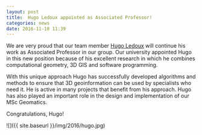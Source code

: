 ```yaml
---
layout: post
title:  Hugo Ledoux appointed as Associated Professor!
categories: news
date: 2016-11-10 11:39
---
```


We are very proud that our team member [Hugo Ledoux](https://3d.bk.tudelft.nl/hledoux/) will continue his work as Associated Professor in our group.
Our university appointed Hugo in this new position because of his excellent research in which he combines computational geometry, 3D GIS and software programming.

With this unique approach Hugo has successfully developed algorithms and methods to ensure that 3D geoinformation can be used by specialists who need it.
He is active in many projects that benefit from his approach.
Hugo has also played an important role in the design and implementation of our MSc Geomatics.

Congratulations, Hugo!

![]({{ site.baseurl }}/img/2016/hugo.jpg)
